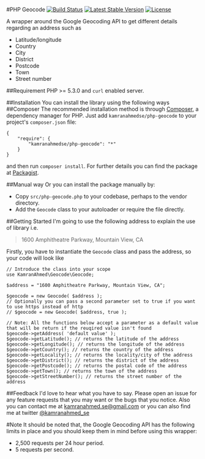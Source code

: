 #PHP Geocode
[![Build Status](https://travis-ci.org/kamranahmedse/php-geocode.svg?branch=master)](https://travis-ci.org/kamranahmedse/php-geocode)
[![Latest Stable Version](https://poser.pugx.org/kamranahmedse/php-geocode/v/stable.svg)](https://packagist.org/packages/kamranahmedse/php-geocode)
[![License](https://poser.pugx.org/kamranahmedse/php-geocode/license.svg)](https://packagist.org/packages/kamranahmedse/php-geocode)

A wrapper around the Google Geocoding API to get different details regarding an address such as 
- Latitude/longitude
- Country
- City
- District
- Postcode
- Town
- Street number

##Requirement
PHP >= 5.3.0 and <code>curl</code> enabled server.

##Installation
You can install the library using the following ways
##Composer
The recommended installation method is through <a href="http://getcomposer.org/">Composer</a>, a dependency manager for PHP. Just add <code>kamranahmedse/php-geocode</code> to your project's <code>composer.json</code> file:

```
{
    "require": {
        "kamranahmedse/php-geocode": "*"
    }
}
```
and then run <code>composer install</code>. For further details you can find the package at <a href="https://packagist.org/packages/kamranahmedse/php-geocode">Packagist</a>.

##Manual way
Or you can install the package manually by:

- Copy <code>src/php-geocode.php</code> to your codebase, perhaps to the vendor directory.
- Add the <code>Geocode</code> class to your autoloader or require the file directly.

##Getting Started
I'm going to use the following address to explain the use of library i.e.

>1600 Amphitheatre Parkway, Mountain View, CA

Firstly, you have to instantiate the <code>Geocode</code> class and pass the address, so your code will look like
```
// Introduce the class into your scope
use KamranAhmed\Geocode\Geocode;

$address = "1600 Amphitheatre Parkway, Mountain View, CA";

$geocode = new Geocode( $address );
// Optionally you can pass a second parameter set to true if you want to use https instead of http
// $geocode = new Geocode( $address, true );

// Note: All the functions below accept a parameter as a default value that will be return if the reuqired value isn't found
$geocode->getAddress( 'default value' ); 
$geocode->getLatitude(); // returns the latitude of the address
$geocode->getLongitude(); // returns the longitude of the address
$geocode->getCountry(); // returns the country of the address
$geocode->getLocality(); // returns the locality/city of the address
$geocode->getDistrict(); // returns the district of the address
$geocode->getPostcode(); // returns the postal code of the address
$geocode->getTown(); // returns the town of the address
$geocode->getStreetNumber(); // returns the street number of the address
```

##Feedback
I'd love to hear what you have to say. Please open an issue for any feature requests that you may want or the bugs that you notice. Also you can contact me at <a href="mailto:kamranahmed.se@gmail.com">kamranahmed.se@gmail.com</a> or you can also find me at twitter <a href="http://twitter.com/kamranahmed_se">@kamranahmed_se</a>


#Note
It should be noted that, the Google Geocoding API has the following limits in place and you should keep them in mind before using this wrapper:
- 2,500 requests per 24 hour period.
- 5 requests per second.

